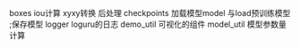 boxes iou计算 xyxy转换 后处理
checkpoints 加载模型model 与load预训练模型 ;保存模型
logger loguru的日志
demo_util 可视化的组件
model_util 模型参数量计算